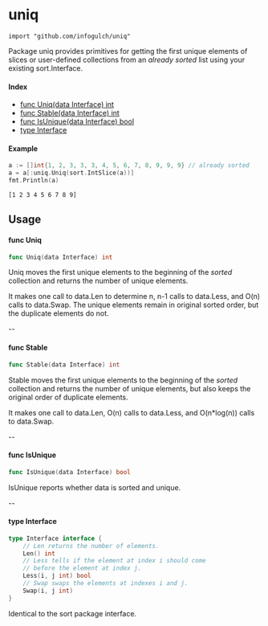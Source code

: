 # uniq

    import "github.com/infogulch/uniq"

Package uniq provides primitives for getting the first unique elements of slices
or user-defined collections from an *already sorted* list using your existing
sort.Interface.

#### Index
* [func Uniq(data Interface) int](#func-uniq)
* [func Stable(data Interface) int](#func-stable)
* [func IsUnique(data Interface) bool](#func-isunique)
* [type Interface](#type-interface)

#### Example
```go
a := []int{1, 2, 3, 3, 3, 4, 5, 6, 7, 8, 9, 9, 9} // already sorted
a = a[:uniq.Uniq(sort.IntSlice(a))]
fmt.Println(a)
```

    [1 2 3 4 5 6 7 8 9]

## Usage

#### func Uniq

```go
func Uniq(data Interface) int
```
Uniq moves the first unique elements to the beginning of the *sorted* collection
and returns the number of unique elements.

It makes one call to data.Len to determine n, n-1 calls to data.Less, and O(n)
calls to data.Swap. The unique elements remain in original sorted order, but the
duplicate elements do not.

--

#### func Stable

```go
func Stable(data Interface) int
```
Stable moves the first unique elements to the beginning of the *sorted*
collection and returns the number of unique elements, but also keeps the
original order of duplicate elements.

It makes one call to data.Len, O(n) calls to data.Less, and O(n*log(n)) calls to
data.Swap.

--

#### func IsUnique

```go
func IsUnique(data Interface) bool
```
IsUnique reports whether data is sorted and unique.

--

#### type Interface

```go
type Interface interface {
	// Len returns the number of elements.
	Len() int
	// Less tells if the element at index i should come
	// before the element at index j.
	Less(i, j int) bool
	// Swap swaps the elements at indexes i and j.
	Swap(i, j int)
}
```
Identical to the sort package interface.
